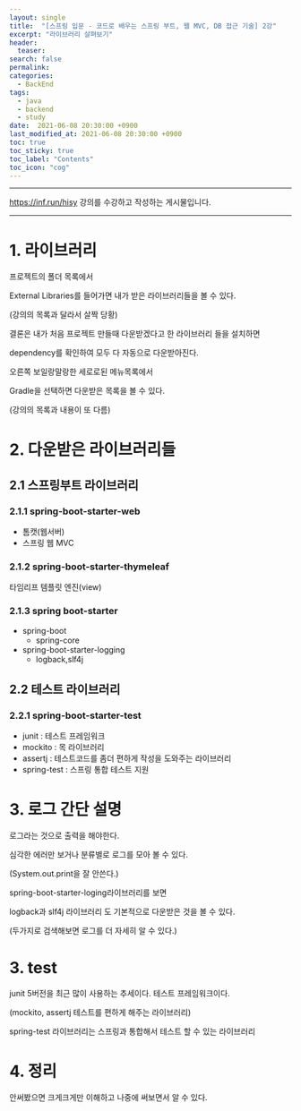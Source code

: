 ```yaml
---
layout: single
title:  "[스프링 입문 - 코드로 배우는 스프링 부트, 웹 MVC, DB 접근 기술] 2강"
excerpt: "라이브러리 살펴보기"
header:
  teaser: 
search: false
permalink:
categories: 
  - BackEnd
tags:
  - java
  - backend
  - study
date:  2021-06-08 20:30:00 +0900
last_modified_at: 2021-06-08 20:30:00 +0900
toc: true
toc_sticky: true
toc_label: "Contents"
toc_icon: "cog"
---
```

---

https://inf.run/hisy 강의를 수강하고 작성하는 게시물입니다.

---
# 1. 라이브러리

프로젝트의 폴더 목록에서

External Libraries를 들어가면 내가 받은 라이브러리들을 볼 수 있다.

(강의의 목록과 달라서 살짝 당황)

결론은 내가 처음 프로젝트 만들때 다운받겠다고 한 라이브러리 들을 설치하면

dependency를 확인하여 모두 다 자동으로 다운받아진다.

오른쪽 보일랑말랑한 세로로된 메뉴목록에서

Gradle을 선택하면 다운받은 목록을 볼 수 있다.

(강의의 목록과 내용이 또 다름)

# 2. 다운받은 라이브러리들

## 2.1 스프링부트 라이브러리

### 2.1.1 spring-boot-starter-web

- 톰캣(웹서버)
- 스프링 웹 MVC 

### 2.1.2 spring-boot-starter-thymeleaf

타임리프 템플릿 엔진(view)

### 2.1.3 spring boot-starter

- spring-boot
  - spring-core
- spring-boot-starter-logging
  - logback,slf4j

## 2.2 테스트 라이브러리

### 2.2.1 spring-boot-starter-test

- junit : 테스트 프레임워크
- mockito : 목 라이브러리
- assertj : 테스트코드를 좀더 편하게 작성을 도와주는 라이브러리
- spring-test : 스프링 통합 테스트 지원

# 3. 로그 간단 설명

로그라는 것으로 출력을 해야한다.

심각한 에러만 보거나 분류별로 로그를 모아 볼 수 있다.

(System.out.print을 잘 안쓴다.)

spring-boot-starter-loging라이브러리를 보면

logback과 slf4j 라이브러리 도 기본적으로 다운받은 것을 볼 수 있다.

(두가지로 검색해보면 로그를 더 자세히 알 수 있다.)

# 3. test

junit 5버전을 최근 많이 사용하는 추세이다. 테스트 프레임워크이다.

(mockito, assertj 테스트를 편하게 해주는 라이브러리)

spring-test 라이브러리는 스프링과 통합해서 테스트 할 수 있는 라이브러리

# 4. 정리

안써봤으면 크게크게만 이해하고 나중에 써보면서 알 수 있다.